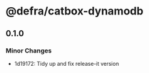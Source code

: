 # @defra/catbox-dynamodb

## 0.1.0

### Minor Changes

- 1d19172: Tidy up and fix release-it version
